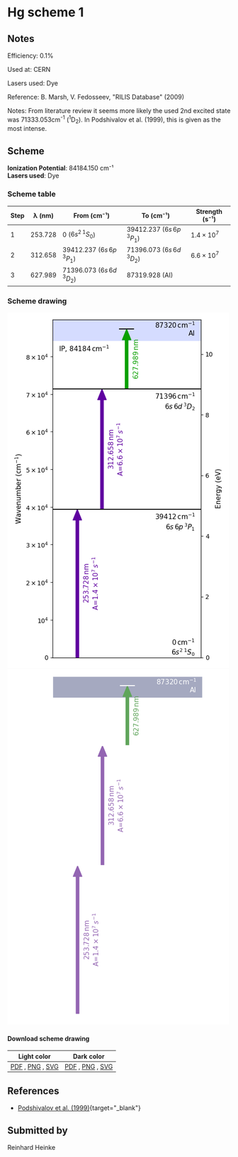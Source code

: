 # Hg scheme 1

## Notes

Efficiency: 0.1%

Used at: CERN

Lasers used: Dye

Reference: B. Marsh, V. Fedosseev, "RILIS Database" (2009)

Notes: From literature review it seems more likely the used 2nd excited state was 71333.053cm<sup>-1</sup> (<sup>1</sup>D<sub>2</sub>). In Podshivalov et al. (1999), this is given as the most intense.





## Scheme

**Ionization Potential**: 84184.150 cm⁻¹  
**Lasers used**: Dye

### Scheme table

| Step | λ (nm)  |           From (cm⁻¹)           |            To (cm⁻¹)            |   Strength (s⁻¹)    |
| ---- | ------- | ------------------------------- | ------------------------------- | ------------------- |
| 1    | 253.728 | 0 ($6s^{2}\,^{1}S_{0}$)         | 39412.237 ($6s\,6p\,^{3}P_{1}$) | $1.4 \times 10^{7}$ |
| 2    | 312.658 | 39412.237 ($6s\,6p\,^{3}P_{1}$) | 71396.073 ($6s\,6d\,^{3}D_{2}$) | $6.6 \times 10^{7}$ |
| 3    | 627.989 | 71396.073 ($6s\,6d\,^{3}D_{2}$) | 87319.928 (AI)                  |                     |


### Scheme drawing

![hg scheme, light mode](hg-001/hg-001-light.png#only-light)
![hg scheme, dark mode](hg-001/hg-001-dark-web.png#only-dark)

#### Download scheme drawing

|                                            Light color                                            |                                           Dark color                                           |
| ------------------------------------------------------------------------------------------------- | ---------------------------------------------------------------------------------------------- |
| [PDF](hg-001/hg-001-light.pdf) , [PNG](hg-001/hg-001-light.png) , [SVG](hg-001/hg-001-light.svg)  | [PDF](hg-001/hg-001-dark.pdf) , [PNG](hg-001/hg-001-dark.png) , [SVG](hg-001/hg-001-dark.svg)  |


## References

  - [Podshivalov et al. (1999)](https://doi.org/10.1016/S0584-8547(99)00112-3){target="_blank"}



## Submitted by

Reinhard Heinke


